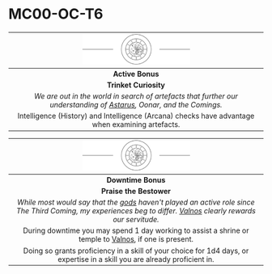 # MC00-OC-T6

| <img src="../../../images/card-icons/the-time-enlightened.png" height="60" /> |
|:---:|
| **Active Bonus** |
| **Trinket Curiosity** |
| *We are out in the world in search of artefacts that further our understanding of [Astarus](../../../planes/astarus.md), Oonar, and the Comings.* |
| Intelligence (History) and Intelligence (Arcana) checks have advantage when examining artefacts. |

| <img src="../../../images/card-icons/the-time-enlightened.png" height="60" /> |
|:---:|
| **Downtime Bonus** |
| **Praise the Bestower** |
| *While most would say that the [gods](../../../gods/gods.md) haven't played an active role since The Third Coming, my experiences beg to differ. [Valnos](../../../gods/deities/valnos.md) clearly rewards our servitude.* |
| During downtime you may spend 1 day working to assist a shrine or temple to [Valnos](../../../gods/deities/valnos.md), if one is present. |
| Doing so grants proficiency in a skill of your choice for 1d4 days, or expertise in a skill you are already proficient in. |
